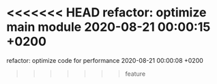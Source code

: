 <<<<<<< HEAD
refactor: optimize main module 2020-08-21 00:00:15 +0200
=======
refactor: optimize code for performance 2020-08-21 00:00:08 +0200
>>>>>>> feature

